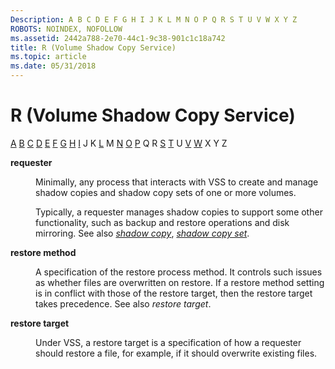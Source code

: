 ```yaml
---
Description: A B C D E F G H I J K L M N O P Q R S T U V W X Y Z
ROBOTS: NOINDEX, NOFOLLOW
ms.assetid: 2442a788-2e70-44c1-9c38-901c1c18a742
title: R (Volume Shadow Copy Service)
ms.topic: article
ms.date: 05/31/2018
---
```


# R (Volume Shadow Copy Service)

[A](vssgloss-a.md) [B](vssgloss-b.md) [C](vssgloss-c.md) [D](vssgloss-d.md) [E](vssgloss-e.md) [F](vssgloss-f.md) [G](vssgloss-g.md) [H](vssgloss-h.md) [I](vssgloss-i.md) J K [L](vssgloss-l.md) M [N](vssgloss-n.md) [O](vssgloss-o.md) [P](vssgloss-p.md) Q R [S](vssgloss-s.md) [T](vssgloss-t.md) U [V](vssgloss-v.md) [W](vssgloss-w.md) X Y Z

<dl> <dt>

<span id="base.vssgloss_requester"></span><span id="BASE.VSSGLOSS_REQUESTER"></span>**requester**
</dt> <dd>

Minimally, any process that interacts with VSS to create and manage shadow copies and shadow copy sets of one or more volumes.

Typically, a requester manages shadow copies to support some other functionality, such as backup and restore operations and disk mirroring. See also [*shadow copy*](vssgloss-s.md), [*shadow copy set*](vssgloss-s.md).

</dd> <dt>

<span id="base.vssgloss_restore_method"></span><span id="BASE.VSSGLOSS_RESTORE_METHOD"></span>**restore method**
</dt> <dd>

A specification of the restore process method. It controls such issues as whether files are overwritten on restore. If a restore method setting is in conflict with those of the restore target, then the restore target takes precedence. See also *restore target*.

</dd> <dt>

<span id="base.vssgloss_restore_target"></span><span id="BASE.VSSGLOSS_RESTORE_TARGET"></span>**restore target**
</dt> <dd>

Under VSS, a restore target is a specification of how a requester should restore a file, for example, if it should overwrite existing files.

</dd> </dl>

 

 



